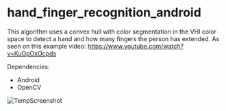 # hand_finger_recognition_android

This algorithm uses a convex hull with color segmentation in the VHI color space to detect a hand and how many fingers the person has extended.
As seen on this example video: https://www.youtube.com/watch?v=KuGpOxOcpds

Dependencies:

- Android
- OpenCV

![TempScreenshot](https://github.com/user-attachments/assets/91a490a1-e3ca-40a5-8904-aac0355ebc3b)
